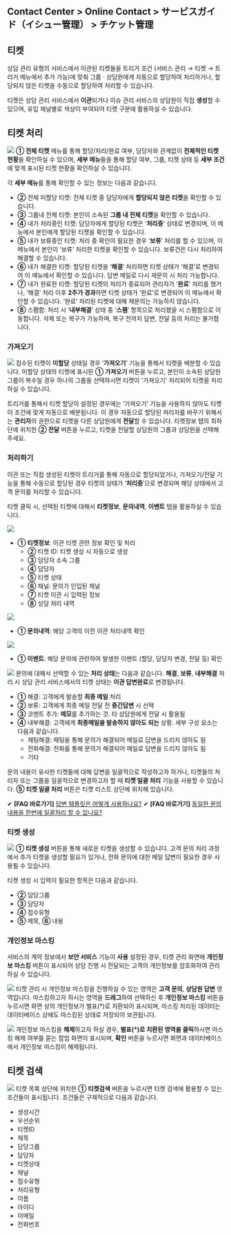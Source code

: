 ## Contact Center > Online Contact > サービスガイド（イシュー管理） > チケット管理

## 티켓
상담 관리 유형의 서비스에서 이관된 티켓들을 트리거 조건 (서비스 관리 → 티켓 → 트리거 메뉴에서 추가 가능)에 맞춰 그룹 · 상담원에게 자동으로 할당하여 처리하거나, 할당되지 않은 티켓을 수동으로 할당하여 처리할 수 있습니다.

티켓은 상담 관리 서비스에서 **이관**되거나 이슈 관리 서비스의 상담원이 직접 **생성**할 수 있으며, 유입 채널별로 색상이 부여되어 티켓 구분에 활용하실 수 있습니다.

## 티켓 처리
![](http://static.toastoven.net/prod_contact_center/4.1.1-(1)_im.png)
**① 전체 티켓** 메뉴를 통해 할당/처리/완료 여부, 담당자와 관계없이 **전체적인 티켓 현황**을 확인하실 수 있으며, **세부 메뉴**들을 통해 할당 여부, 그룹, 티켓 상태 등 **세부 조건**에 맞게 표시된 티켓 현황을 확인하실 수 있습니다. 

각 **세부 메뉴**를 통해 확인할 수 있는 정보는 다음과 같습니다.
-	**②** 전체 미할당 티켓: 전체 티켓 중 담당자에게 **할당되지 않은 티켓**을 확인할 수 있습니다.
-	**③** 그룹내 전체 티켓: 본인이 소속된 **그룹 내 전체 티켓**을 확인할 수 있습니다.
-	**④** 내가 처리중인 티켓: 담당자에게 할당된 티켓은 ‘**처리중**’ 상태로 변경되며, 이 메뉴에서 본인에게 할당된 티켓을 확인할 수 있습니다.
-	**⑤** 내가 보류중인 티켓: 처리 중 확인이 필요한 경우 ‘**보류**’ 처리를 할 수 있으며, 이 메뉴에서 본인이 ‘보류’ 처리한 티켓을 확인할 수 있습니다. 보류건은 다시 처리하여 해결할 수 있습니다.
-	**⑥** 내가 해결한 티켓: 할당된 티켓을 ‘**해결**’ 처리하면 티켓 상태가 ‘해결’로 변경되어 이 메뉴에서 확인할 수 있습니다. 답변 메일로 다시 재문의 시 처리 가능합니다.
-	**⑦** 내가 완료한 티켓: 할당된 티켓의 처리가 종료되어 관리자가 ‘**완료**’ 처리를 했거나, ‘해결’ 처리 이후 **2주가 경과**하면 티켓 상태가 ‘완료’로 변경되어 이 메뉴에서 확인할 수 있습니다. ‘완료’ 처리된 티켓에 대해 재문의는 가능하지 않습니다.
-	**⑧** 스팸함: 처리 시 ‘**내부해결**’ 상태 중 ‘**스팸**’ 항목으로 처리했을 시 스팸함으로 이동합니다. 삭제 또는 복구가 가능하며, 복구 전까지 답변, 전달 등의 처리는 불가합니다.

### 가져오기
![](http://static.toastoven.net/prod_contact_center/4.1.2-(1)_im.png)
접수된 티켓이 **미할당** 상태일 경우 ‘**가져오기**’ 기능을 통해서 티켓을 배분할 수 있습니다. 미할당 상태의 티켓에 표시된 **① 가져오기** 버튼을 누르고, 본인이 소속된 상담원 그룹이 복수일 경우 하나의 그룹을 선택하시면 티켓이 '가져오기' 처리되어 티켓을 처리하실 수 있습니다.

트리거를 통해서 티켓 할당이 설정된 경우에는 ‘가져오기’ 기능을 사용하지 않아도 티켓이 조건에 맞게 자동으로 배분됩니다. 이 경우 자동으로 할당된 처리자를 바꾸기 위해서는 **관리자**의 권한으로 티켓을 다른 상담원에게 **전달**할 수 있습니다. 티켓정보 탭의 최하단에 위치한 **② 전달** 버튼을 누르고, 티켓을 전달할 상담원의 그룹과 상담원을 선택해주세요.


### 처리하기
이관 또는 직접 생성된 티켓이 트리거를 통해 자동으로 할당되었거나, 가져오기/전달 기능을 통해 수동으로 할당된 경우 티켓의 상태가 ‘**처리중**’으로 변경되며 해당 상태에서 고객 문의를 처리할 수 있습니다. 

티켓 클릭 시, 선택된 티켓에 대해서 **티켓정보**, **문의내역**, **이벤트** 탭을 활용하실 수 있습니다. 

![](http://static.toastoven.net/prod_contact_center/4.1.2-(2)_im.png)
-	**① 티켓정보**: 이관 티켓 관련 정보 확인 및 처리 
    - **②** 티켓 ID: 티켓 생성 시 자동으로 생성
    - **③** 담당자 소속 그룹
    - **④** 담당자
    - **⑤** 티켓 상태
    - **⑥** 채널: 문의가 인입된 채널
    - **⑦** 티켓 이관 시 입력된 정보
    - **⑧** 상담 처리 내역

![](http://static.toastoven.net/prod_contact_center/4.1.2-(3)_im.png)
-	**① 문의내역**: 해당 고객의 이전 이관 처리내역 확인

![](http://static.toastoven.net/prod_contact_center/4.1.2-(4)_im.png)
-	**① 이벤트**: 해당 문의에 관련하여 발생한 이벤트 (할당, 담당자 변경, 전달 등) 확인

![](http://static.toastoven.net/prod_contact_center/4.1.2-(5)_im.png)
문의에 대해서 선택할 수 있는 **처리 상태**는 다음과 같습니다. **해결**, **보류**, **내부해결** 처리 시 상담 관리 서비스에서의 티켓 상태는 **이관 답변완료**로 변경됩니다.

- **①** 해결: 고객에게 발송할 **최종 메일** 처리 
- **②** 보류: 고객에게 최종 메일 전달 전 **중간답변** 시 선택
- **③** 코멘트 추가: **메모**를 추가하는 것. 타 상담원에게 전달 시 활용됨
- **④** 내부해결: 고객에게 **최종메일을 발송하지 않아도 되는** 상황. 세부 구성 요소는 다음과 같습니다.
    - 채팅해결: 채팅을 통해 문의가 해결되어 메일로 답변을 드리지 않아도 됨
    - 전화해결: 전화를 통해 문의가 해결되어 메일로 답변을 드리지 않아도 됨
    - 기타
  
문의 내용이 유사한 티켓들에 대해 답변을 일괄적으로 작성하고자 하거나, 티켓들의 처리자 또는 그룹을 일괄적으로 변경하고자 할 때 **티켓 일괄 처리** 기능을 사용할 수 있습니다. **⑤ 티켓 일괄 처리** 버튼은 티켓 리스트 상단에 위치해 있습니다.

✔ **\[FAQ 바로가기]** [답변 템플릿은 어떻게 사용하나요?](https://nhn-contact.oc.toast.com/oc/hc/article/39/)
✔ **\[FAQ 바로가기]** [동일한 문의 내용을 한번에 일괄처리 할 수 있나요?](https://nhn-contact.oc.toast.com/oc/hc/article/38/)

### 티켓 생성
![](http://static.toastoven.net/prod_contact_center/4.1.2-(6)_im.png)
**① 티켓 생성** 버튼을 통해 새로운 티켓을 생성할 수 있습니다. 고객 문의 처리 과정에서 추가 티켓을 생성할 필요가 있거나, 전화 문의에 대한 메일 답변이 필요한 경우 사용될 수 있습니다.

티켓 생성 시 입력이 필요한 항목은 다음과 같습니다.
-	**②** 담당그룹
-	**③** 담당자
-	**④** 접수유형
-	**⑤** 제목, **⑥** 내용

### 개인정보 마스킹
서비스의 계약 정보에서 **보안 서비스** 기능이 **사용** 설정된 경우, 티켓 관리 화면에 **개인정보 마스킹** 버튼이 표시되어 상담 진행 시 전달되는 고객의 개인정보를 암호화하여 관리하실 수 있습니다.  

![](http://static.toastoven.net/prod_contact_center/masking_1.gif)
티켓 관리 시 개인정보 마스킹을 진행하실 수 있는 영역은 **고객 문의**, **상담원 답변** 영역입니다. 마스킹하고자 하시는 영역을 **드래그**하여 선택하신 후 **개인정보 마스킹** 버튼을 누르시면 화면 상의 개인정보가 별표(\*)로 치환되어 표시되며, 마스킹 처리된 데이터는 데이터베이스 상에도 마스킹된 상태로 저장되어 보관됩니다.

![](http://static.toastoven.net/prod_contact_center/masking_2.gif)
개인정보 마스킹을 **해제**하고자 하실 경우, **별표(\*)로 치환된 영역을 클릭**하시면 마스킹 해제 여부를 묻는 팝업 화면이 표시되며, **확인** 버튼을 누르시면 화면과 데이터베이스에서 개인정보 마스킹이 해제됩니다. 

## 티켓 검색
![](http://static.toastoven.net/prod_contact_center/4.1.3-(1)_1_im.png)
티켓 목록 상단에 위치한 **① 티켓검색** 버튼을 누르시면 티켓 검색에 활용할 수 있는 조건들이 표시됩니다. 조건들은 구체적으로 다음과 같습니다.

- 생성시간
- 우선순위
- 티켓ID
- 제목
- 담당그룹
- 담당자
- 티켓상태
- 채널
- 접수유형
- 처리유형
- 이름
- 아이디
- 이메일
- 전화번호

